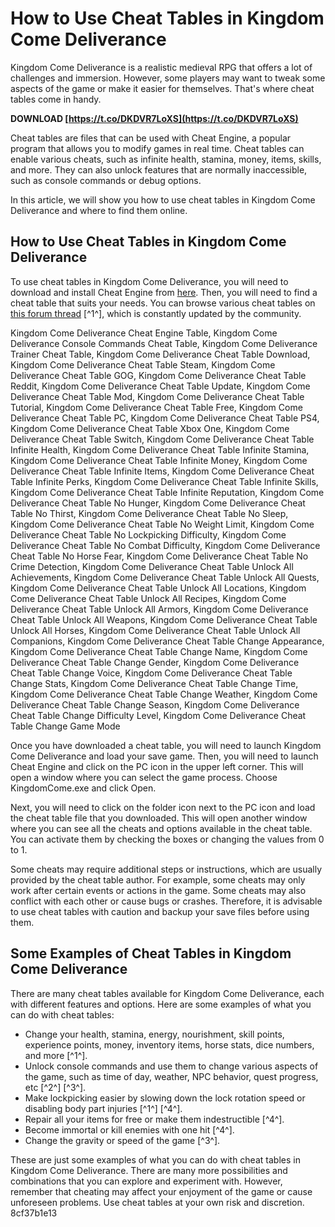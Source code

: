 
 
# How to Use Cheat Tables in Kingdom Come Deliverance
 
Kingdom Come Deliverance is a realistic medieval RPG that offers a lot of challenges and immersion. However, some players may want to tweak some aspects of the game or make it easier for themselves. That's where cheat tables come in handy.
 
**DOWNLOAD  [https://t.co/DKDVR7LoXS](https://t.co/DKDVR7LoXS)**


 
Cheat tables are files that can be used with Cheat Engine, a popular program that allows you to modify games in real time. Cheat tables can enable various cheats, such as infinite health, stamina, money, items, skills, and more. They can also unlock features that are normally inaccessible, such as console commands or debug options.
 
In this article, we will show you how to use cheat tables in Kingdom Come Deliverance and where to find them online.
 
## How to Use Cheat Tables in Kingdom Come Deliverance
 
To use cheat tables in Kingdom Come Deliverance, you will need to download and install Cheat Engine from [here](https://www.cheatengine.org/). Then, you will need to find a cheat table that suits your needs. You can browse various cheat tables on [this forum thread](https://fearlessrevolution.com/viewtopic.php?t=6027) [^1^], which is constantly updated by the community.
 
Kingdom Come Deliverance Cheat Engine Table,  Kingdom Come Deliverance Console Commands Cheat Table,  Kingdom Come Deliverance Trainer Cheat Table,  Kingdom Come Deliverance Cheat Table Download,  Kingdom Come Deliverance Cheat Table Steam,  Kingdom Come Deliverance Cheat Table GOG,  Kingdom Come Deliverance Cheat Table Reddit,  Kingdom Come Deliverance Cheat Table Update,  Kingdom Come Deliverance Cheat Table Mod,  Kingdom Come Deliverance Cheat Table Tutorial,  Kingdom Come Deliverance Cheat Table Free,  Kingdom Come Deliverance Cheat Table PC,  Kingdom Come Deliverance Cheat Table PS4,  Kingdom Come Deliverance Cheat Table Xbox One,  Kingdom Come Deliverance Cheat Table Switch,  Kingdom Come Deliverance Cheat Table Infinite Health,  Kingdom Come Deliverance Cheat Table Infinite Stamina,  Kingdom Come Deliverance Cheat Table Infinite Money,  Kingdom Come Deliverance Cheat Table Infinite Items,  Kingdom Come Deliverance Cheat Table Infinite Perks,  Kingdom Come Deliverance Cheat Table Infinite Skills,  Kingdom Come Deliverance Cheat Table Infinite Reputation,  Kingdom Come Deliverance Cheat Table No Hunger,  Kingdom Come Deliverance Cheat Table No Thirst,  Kingdom Come Deliverance Cheat Table No Sleep,  Kingdom Come Deliverance Cheat Table No Weight Limit,  Kingdom Come Deliverance Cheat Table No Lockpicking Difficulty,  Kingdom Come Deliverance Cheat Table No Combat Difficulty,  Kingdom Come Deliverance Cheat Table No Horse Fear,  Kingdom Come Deliverance Cheat Table No Crime Detection,  Kingdom Come Deliverance Cheat Table Unlock All Achievements,  Kingdom Come Deliverance Cheat Table Unlock All Quests,  Kingdom Come Deliverance Cheat Table Unlock All Locations,  Kingdom Come Deliverance Cheat Table Unlock All Recipes,  Kingdom Come Deliverance Cheat Table Unlock All Armors,  Kingdom Come Deliverance Cheat Table Unlock All Weapons,  Kingdom Come Deliverance Cheat Table Unlock All Horses,  Kingdom Come Deliverance Cheat Table Unlock All Companions,  Kingdom Come Deliverance Cheat Table Change Appearance,  Kingdom Come Deliverance Cheat Table Change Name,  Kingdom Come Deliverance Cheat Table Change Gender,  Kingdom Come Deliverance Cheat Table Change Voice,  Kingdom Come Deliverance Cheat Table Change Stats,  Kingdom Come Deliverance Cheat Table Change Time,  Kingdom Come Deliverance Cheat Table Change Weather,  Kingdom Come Deliverance Cheat Table Change Season,  Kingdom Come Deliverance Cheat Table Change Difficulty Level,  Kingdom Come Deliverance Cheat Table Change Game Mode
 
Once you have downloaded a cheat table, you will need to launch Kingdom Come Deliverance and load your save game. Then, you will need to launch Cheat Engine and click on the PC icon in the upper left corner. This will open a window where you can select the game process. Choose KingdomCome.exe and click Open.
 
Next, you will need to click on the folder icon next to the PC icon and load the cheat table file that you downloaded. This will open another window where you can see all the cheats and options available in the cheat table. You can activate them by checking the boxes or changing the values from 0 to 1.
 
Some cheats may require additional steps or instructions, which are usually provided by the cheat table author. For example, some cheats may only work after certain events or actions in the game. Some cheats may also conflict with each other or cause bugs or crashes. Therefore, it is advisable to use cheat tables with caution and backup your save files before using them.
 
## Some Examples of Cheat Tables in Kingdom Come Deliverance
 
There are many cheat tables available for Kingdom Come Deliverance, each with different features and options. Here are some examples of what you can do with cheat tables:
 
- Change your health, stamina, energy, nourishment, skill points, experience points, money, inventory items, horse stats, dice numbers, and more [^1^].
- Unlock console commands and use them to change various aspects of the game, such as time of day, weather, NPC behavior, quest progress, etc [^2^] [^3^].
- Make lockpicking easier by slowing down the lock rotation speed or disabling body part injuries [^1^] [^4^].
- Repair all your items for free or make them indestructible [^4^].
- Become immortal or kill enemies with one hit [^4^].
- Change the gravity or speed of the game [^3^].

These are just some examples of what you can do with cheat tables in Kingdom Come Deliverance. There are many more possibilities and combinations that you can explore and experiment with. However, remember that cheating may affect your enjoyment of the game or cause unforeseen problems. Use cheat tables at your own risk and discretion.
 8cf37b1e13
 
